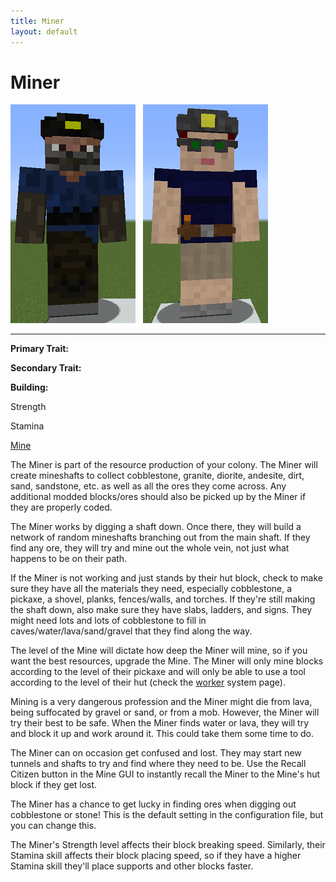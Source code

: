 ```yaml
---
title: Miner
layout: default
---
```

# Miner

<div class="infobox box text-center">
<img src="../../assets/images/workers/miner_m.png" alt="Miner Male" />&nbsp;&nbsp;&nbsp;<img src="../../assets/images/workers/miner_f.png" alt="Miner Female" />
<hr />
  <div class="row section-text text-left">
    <div class="col">
      <p><strong>Primary Trait:</strong></p>
      <p><strong>Secondary Trait:</strong></p>
      <p><strong>Building:</strong></p>
    </div>
    <div class="col">
      <p class="traitp">Strength</p>
      <p class="traits">Stamina</p>
      <p><a href="../buildings/mine">Mine</a></p>
    </div>
  </div>
</div>

The Miner is part of the resource production of your colony. The Miner will create mineshafts to collect cobblestone, granite, diorite, andesite, dirt, sand, sandstone, etc. as well as all the ores they come across. Any additional modded blocks/ores should also be picked up by the Miner if they are properly coded.

The Miner works by digging a shaft down. Once there, they will build a network of random mineshafts branching out from the main shaft. If they find any ore, they will try and mine out the whole vein, not just what happens to be on their path.

If the Miner is not working and just stands by their hut block, check to make sure they have all the materials they need, especially cobblestone, a pickaxe, a shovel, planks, fences/walls, and torches. If they're still making the shaft down, also make sure they have slabs, ladders, and signs. They might need lots and lots of cobblestone to fill in caves/water/lava/sand/gravel that they find along the way.

The level of the Mine will dictate how deep the Miner will mine, so if you want the best resources, upgrade the Mine. The Miner will only mine blocks according to the level of their pickaxe and will only be able to use a tool according to the level of their hut (check the [worker](../systems/worker) system page).

Mining is a very dangerous profession and the Miner might die from lava, being suffocated by gravel or sand, or from a mob. However, the Miner will try their best to be safe. When the Miner finds water or lava, they will try and block it up and work around it. This could take them some time to do. 

The Miner can on occasion get confused and lost. They may start new tunnels and shafts to try and find where they need to be. Use the Recall Citizen button in the Mine GUI to instantly recall the Miner to the Mine's hut block if they get lost.

The Miner has a chance to get lucky in finding ores when digging out cobblestone or stone! This is the default setting in the configuration file, but you can change this.

The Miner's Strength level affects their block breaking speed. Similarly, their Stamina skill affects their block placing speed, so if they have a higher Stamina skill they'll place supports and other blocks faster. 
